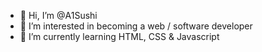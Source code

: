 - 👋 Hi, I’m @A1Sushi
- 👀 I’m interested in becoming a web / software developer
- 🌱 I’m currently learning HTML, CSS & Javascript 

<!---
A1Sushi/A1Sushi is a ✨ special ✨ repository because its `README.md` (this file) appears on your GitHub profile.
You can click the Preview link to take a look at your changes.
--->
